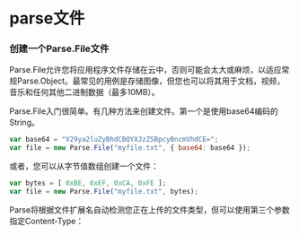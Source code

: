 # parse文件

### 创建一个Parse.File文件

Parse.File允许您将应用程序文件存储在云中，否则可能会太大或麻烦，以适应常规Parse.Object。最常见的用例是存储图像，但您也可以将其用于文档，视频，音乐和任何其他二进制数据（最多10MB）。

Parse.File入门很简单。有几种方法来创建文件。第一个是使用base64编码的String。

```js
var base64 = "V29ya2luZyBhdCBQYXJzZSBpcyBncmVhdCE=";
var file = new Parse.File("myfile.txt", { base64: base64 });
```

或者，您可以从字节值数组创建一个文件：

```js
var bytes = [ 0xBE, 0xEF, 0xCA, 0xFE ];
var file = new Parse.File("myfile.txt", bytes);
```

  


Parse将根据文件扩展名自动检测您正在上传的文件类型，但可以使用第三个参数指定Content-Type：

